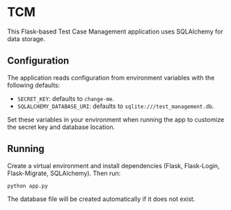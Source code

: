 # TCM

This Flask-based Test Case Management application uses SQLAlchemy for data storage. 

## Configuration

The application reads configuration from environment variables with the following defaults:

- `SECRET_KEY`: defaults to `change-me`.
- `SQLALCHEMY_DATABASE_URI`: defaults to `sqlite:///test_management.db`.

Set these variables in your environment when running the app to customize the secret key and database location.

## Running

Create a virtual environment and install dependencies (Flask, Flask-Login, Flask-Migrate, SQLAlchemy). Then run:

```bash
python app.py
```

The database file will be created automatically if it does not exist.
